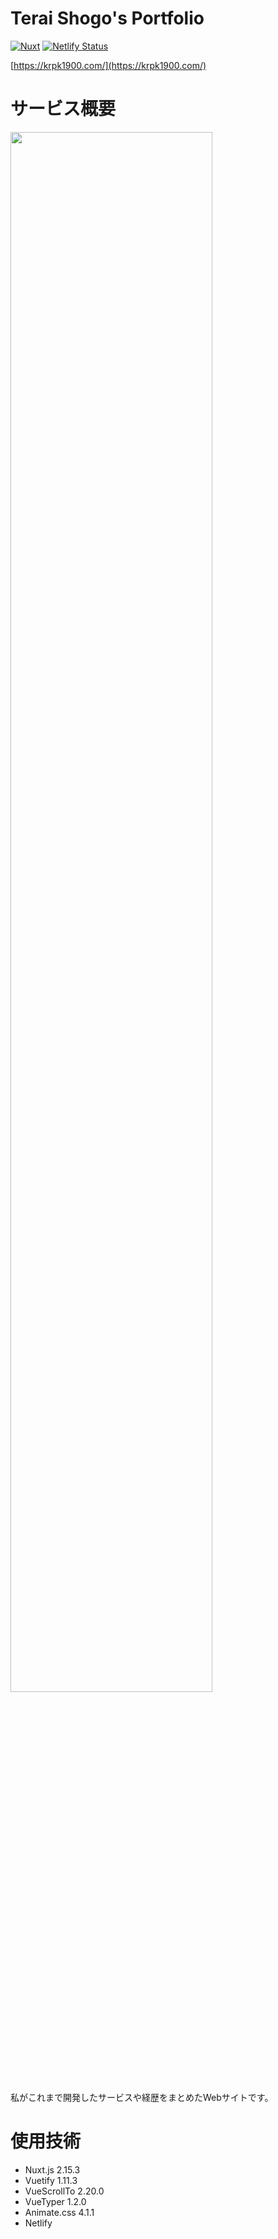# Terai Shogo's Portfolio
[![Nuxt](https://img.shields.io/badge/Nuxt-v2.15.3-brightgreen)](https://img.shields.io/badge/Nuxt-v2.15.3-brightgreen)
[![Netlify Status](https://api.netlify.com/api/v1/badges/560b19fe-3d98-4a09-8eea-ee3e55b7c4c6/deploy-status)](https://app.netlify.com/sites/krpk1900/deploys)

[https://krpk1900.com/](https://krpk1900.com/)

# サービス概要

<a href="https://krpk1900.com/">
  <img width="80%" src="https://i.gyazo.com/e55d9e68b6effedf0ab0049e243fced4.png">
</a>

私がこれまで開発したサービスや経歴をまとめたWebサイトです。

# 使用技術
- Nuxt.js 2.15.3
- Vuetify 1.11.3
- VueScrollTo 2.20.0
- VueTyper 1.2.0
- Animate.css 4.1.1
- Netlify
